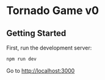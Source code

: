 # Tornado Game v0

## Getting Started

First, run the development server:

```bash
npm run dev
```

Go to [http://localhost:3000](http://localhost:3000)

